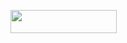 <a href="https://ko-fi.com/dbghelp"><img src="https://i.imgur.com/idykXct.png" width="170" height="37"/></a>
